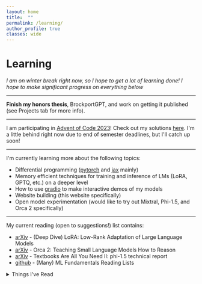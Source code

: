 ```yaml
---
layout: home
title:  ""
permalink: /learning/
author_profile: true
classes: wide
---
```


# Learning

*I am on winter break right now, so I hope to get a lot of learning done! I hope to make significant progress on everything below*

---

**Finish my honors thesis**, BrockportGPT, and work on getting it published (see Projects tab for more info).

---

I am participating in [Advent of Code 2023](https://adventofcode.com/2023/)! Check out my solutions [here](https://github.com/msaad02/AdventOfCode2023). I'm a little behind right now due to end of semester deadlines, but I'll catch up soon!

---

I'm currently learning more about the following topics:

- Differential programming ([pytorch](https://pytorch.org/) and [jax](https://jax.readthedocs.io/en/latest/index.html) mainly)
- Memory efficient techniques for training and inference of LMs (LoRA, GPTQ, etc.) on a deeper level
- How to use [gradio](https://www.gradio.app/) to make interactive demos of my models
- Website building (this website specifically)
- Open model experimentation (would like to try out Mixtral, Phi-1.5, and Orca 2 specifically)

---

My current reading (open to suggestions!) list contains:
<ul>
    <li><a href="https://arxiv.org/pdf/2106.09685.pdf">arXiv</a> - (Deep Dive) LoRA: Low-Rank Adaptation of Large Language Models</li>
    <li><a href="https://arxiv.org/abs/2311.11045">arXiv</a> - Orca 2: Teaching Small Language Models How to Reason</li>
    <li><a href="https://arxiv.org/abs/2309.05463">arXiv</a> - Textbooks Are All You Need II: phi-1.5 technical report</li>
    <li><a href="https://github.com/RoundtableML/ML-Fundamentals-Reading-Lists">github</a> - (Many) ML Fundamentals Reading Lists</li>
</ul>

<!-- Things I've already read-->
<details>
    <summary>Things I've Read</summary>
    <br>I'm new yet! I've only read a few papers so far:
    <ul>
        <li><a href="https://arxiv.org/abs/2303.08774">arXiv</a> - GPT-4 Technical Report</li>
    </ul>
</details>